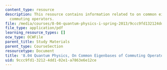```yaml
---
content_type: resource
description: This resource contains information related to on common eigenbases of
  commuting operators.
file: /media/courses/8-04-quantum-physics-i-spring-2013/9ccc9fd132124dd102e1a7863e6e12ce_MIT8_04S13_OnCommEigenbas.pdf
file_type: application/pdf
learning_resource_types: []
ocw_type: OCWFile
parent_title: Study Materials
parent_type: CourseSection
resourcetype: Document
title: '8.04 Quantum Physics, On Common Eigenbases of Commuting Operators '
uid: 9ccc9fd1-3212-4dd1-02e1-a7863e6e12ce
---
```


